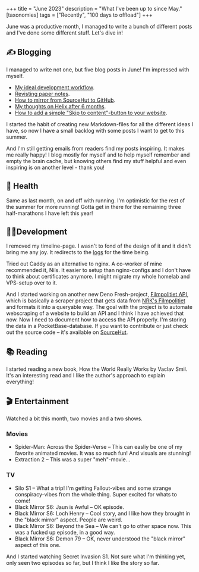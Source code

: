 +++
title = "June 2023"
description = "What I've been up to since May."
[taxonomies]
tags = ["Recently", "100 days to offload"]
+++

June was a productive month, I managed to write a bunch of different posts and
I've done some different stuff. Let's dive in!

## ✍️ Blogging

I managed to write not one, but five blog posts in June! I'm impressed with
myself.

- [My ideal development workflow](/blog/my-ideal-development-workflow).
- [Revisting paper notes](/blog/revisiting-paper-notes).
- [How to mirror from SourceHut to GitHub](/blog/mirror-sourcehut-to-github).
- [My thoughts on Helix after 6 months](/blog/my-thoughts-on-helix-after-6-months).
- [How to add a simple "Skip to content"-button to your website](/blog/simple-skip-to-content).

I started the habit of creating new Markdown-files for all the different ideas I
have, so now I have a small backlog with some posts I want to get to this
summer.

And I'm still getting emails from readers find my posts inspiring. It makes me
really happy! I blog mostly for myself and to help myself remember and empty the
brain cache, but knowing others find my stuff helpful and even inspiring is on
another level - thank you!

## 💪 Health

Same as last month, on and off with running. I'm optimistic for the rest of the
summer for more running! Gotta get in there for the remaining three
half-marathons I have left this year!

## 👨‍💻Development

I removed my timeline-page. I wasn't to fond of the design of it and it didn't
bring me any joy. It redirects to the [logs](/logs) for the time being.

Tried out Caddy as an alternative to nginx. A co-worker of mine recommended it,
Nils. It easier to setup than nginx-configs and I don't have to think about
certificates anymore. I might migrate my whole homelab and VPS-setup over to it.

And I started working on another new Deno Fresh-project,
[Filmpolitiet API](https://filmpolitiet.wyd.no/), which is basically a scraper
project that gets data from [NRK's Filmpolitiet](https://p3.no/filmpolitiet/)
and formats it into a queryable way. The goal with the project is to automate
webscraping of a website to build an API and I think I have achieved that now.
Now I need to document how to access the API properly. I'm storing the data in a
PocketBase-database. If you want to contribute or just check out the source code
– it's available on [SourceHut](https://sr.ht/~timharek/filmpolitiet-api/).

## 📚 Reading

I started reading a new book, How the World Really Works by Vaclav Smil. It's an
interesting read and I like the author's approach to explain everything!

## 🎬 Entertainment

Watched a bit this month, two movies and a two shows.

### Movies

- Spider-Man: Across the Spider-Verse – This can easliy be one of my favorite
  animated movies. It was so much fun! And visuals are stunning!
- Extraction 2 – This was a super "meh"-movie...

### TV

- Silo S1 – What a trip! I'm getting Fallout-vibes and some strange
  conspiracy-vibes from the whole thing. Super excited for whats to come!
- Black Mirror S6: Jaun is Awful – OK episode.
- Black Mirror S6: Loch Henry – Cool story, and I like how they brought in the
  "black mirror" aspect. People are weird.
- Black Mirror S6: Beyond the Sea – We can't go to other space now. This was a
  fucked up episode, in a good way.
- Black Mirror S6: Demon 79 – OK, never understood the "black mirror" aspect of
  this one.

And I started watching Secret Invasion S1. Not sure what I'm thinking yet, only
seen two episodes so far, but I think I like the story so far.
